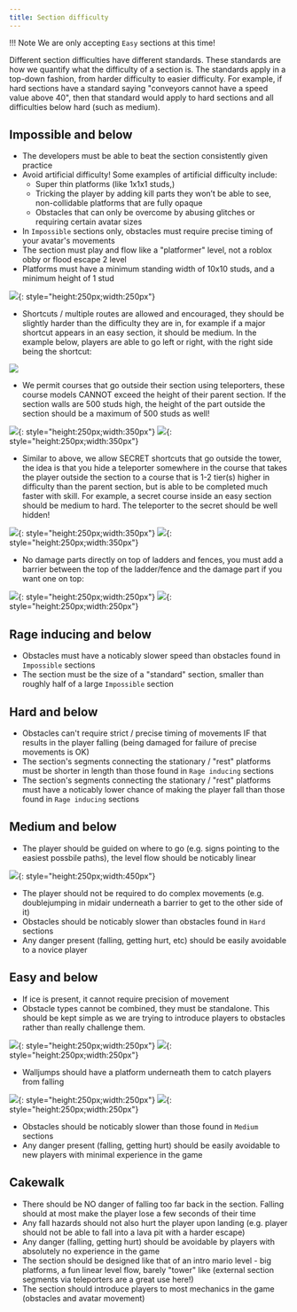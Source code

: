 ```yaml
---
title: Section difficulty
---
```


!!! Note
	We are only accepting `Easy` sections at this time!

Different section difficulties have different standards. These standards are how we quantify what the difficulty of a section is. The standards apply in a top-down fashion, from harder difficulty to easier difficulty. For example, if hard sections have a standard saying "conveyors cannot have a speed value above 40", then that standard would apply to hard sections and all difficulties below hard (such as medium).

## Impossible and below
- The developers must be able to beat the section consistently given practice
- Avoid artificial difficulty! Some examples of artificial difficulty include:
	- Super thin platforms (like 1x1x1 studs,)
	- Tricking the player by adding kill parts they won’t be able to see, non-collidable platforms that are fully opaque
	- Obstacles that can only be overcome by abusing glitches or requiring certain avatar sizes
- In `Impossible` sections only, obstacles must require precise timing of your avatar's movements
- The section must play and flow like a "platformer" level, not a roblox obby or flood escape 2 level
- Platforms must have a minimum standing width of 10x10 studs, and a minimum height of 1 stud

![](../Assets/images/SectionDesignStandards/image12.png){: style="height:250px;width:250px"}

- Shortcuts / multiple routes are allowed and encouraged, they should be slightly harder than the difficulty they are in, for example if a major shortcut appears in an easy section, it should be medium. In the example below, players are able to go left or right, with the right side being the shortcut:

![](../Assets/images/SectionDesignStandards/image5.png)

- We permit courses that go outside their section using teleporters, these course models CANNOT exceed the height of their parent section. If the section walls are 500 studs high, the height of the part outside the section should be a maximum of 500 studs as well!

![](../Assets/images/SectionDesignStandards/image9.png){: style="height:250px;width:350px"}
![](../Assets/images/SectionDesignStandards/image13.png){: style="height:250px;width:350px"}

- Similar to above, we allow SECRET shortcuts that go outside the tower, the idea is that you hide a teleporter somewhere in the course that takes the player outside the section to a course that is 1-2 tier(s) higher in difficulty than the parent section, but is able to be completed much faster with skill. For example, a secret course inside an easy section should be medium to hard. The teleporter to the secret should be well hidden!

![](../Assets/images/SectionDesignStandards/image2.png){: style="height:250px;width:350px"}
![](../Assets/images/SectionDesignStandards/image15.png){: style="height:250px;width:350px"}

- No damage parts directly on top of ladders and fences, you must add a barrier between the top of the ladder/fence and the damage part if you want one on top:

![](../Assets/images/SectionDesignStandards/image3.png){: style="height:250px;width:250px"}
![](../Assets/images/SectionDesignStandards/image11.png){: style="height:250px;width:250px"}

## Rage inducing and below
- Obstacles must have a noticably slower speed than obstacles found in `Impossible` sections
- The section must be the size of a "standard" section, smaller than roughly half of a large `Impossible` section

## Hard and below
- Obstacles can't require strict / precise timing of movements IF that results in the player falling (being damaged for failure of precise movements is OK)
- The section's segments connecting the stationary / "rest" platforms must be shorter in length than those found in `Rage inducing` sections
- The section's segments connecting the stationary / "rest" platforms must have a noticably lower chance of making the player fall than those found in `Rage inducing` sections

## Medium and below
- The player should be guided on where to go (e.g. signs pointing to the easiest possbile paths), the level flow should be noticably linear

![](../Assets/images/SectionDesignStandards/image4.png){: style="height:250px;width:450px"}

- The player should not be required to do complex movements (e.g. doublejumping in midair underneath a barrier to get to the other side of it)
- Obstacles should be noticably slower than obstacles found in `Hard` sections
- Any danger present (falling, getting hurt, etc) should be easily avoidable to a novice player

## Easy and below
- If ice is present, it cannot require precision of movement
- Obstacle types cannot be combined, they must be standalone. This should be kept simple as we are trying to introduce players to obstacles rather than really challenge them. 

![](../Assets/images/SectionDesignStandards/image6.png){: style="height:250px;width:250px"}
![](../Assets/images/SectionDesignStandards/image1.png){: style="height:250px;width:250px"}

- Walljumps should have a platform underneath them to catch players from falling

![](../Assets/images/SectionDesignStandards/image10.png){: style="height:250px;width:250px"}
![](../Assets/images/SectionDesignStandards/image14.png){: style="height:250px;width:250px"}

- Obstacles should be noticably slower than those found in `Medium` sections
- Any danger present (falling, getting hurt) should be easily avoidable to new players with minimal experience in the game

## Cakewalk
- There should be NO danger of falling too far back in the section. Falling should at most make the player lose a few seconds of their time
- Any fall hazards should not also hurt the player upon landing (e.g. player should not be able to fall into a lava pit with a harder escape)
- Any danger (falling, getting hurt) should be avoidable by players with absolutely no experience in the game
- The section should be designed like that of an intro mario level - big platforms, a fun linear level flow, barely "tower" like (external section segments via teleporters are a great use here!)
- The section should introduce players to most mechanics in the game (obstacles and avatar movement)

